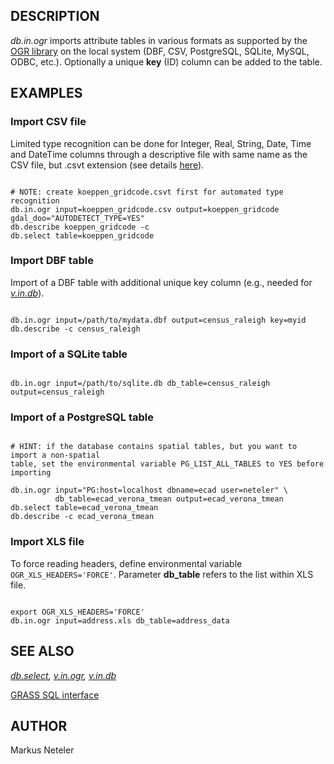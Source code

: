 
## DESCRIPTION

*db.in.ogr* imports attribute tables in various formats as
supported by the [OGR library](https://gdal.org/)
on the local system (DBF, CSV, PostgreSQL, SQLite, MySQL, ODBC,
etc.). Optionally a unique **key** (ID) column can be
added to the table.

## EXAMPLES

### Import CSV file

Limited type recognition can be done for Integer, Real, String, Date, Time and DateTime
columns through a descriptive file with same name as the CSV file, but .csvt extension
(see details [here](https://gdal.org/en/stable/drivers/vector/csv.html)).

```

# NOTE: create koeppen_gridcode.csvt first for automated type recognition
db.in.ogr input=koeppen_gridcode.csv output=koeppen_gridcode gdal_doo="AUTODETECT_TYPE=YES"
db.describe koeppen_gridcode -c
db.select table=koeppen_gridcode

```

### Import DBF table

Import of a DBF table with additional unique key column (e.g., needed
for *[v.in.db](v.in.db.html)*).

```

db.in.ogr input=/path/to/mydata.dbf output=census_raleigh key=myid
db.describe -c census_raleigh

```

### Import of a SQLite table

```

db.in.ogr input=/path/to/sqlite.db db_table=census_raleigh output=census_raleigh

```

### Import of a PostgreSQL table

```

# HINT: if the database contains spatial tables, but you want to import a non-spatial
table, set the environmental variable PG_LIST_ALL_TABLES to YES before importing

db.in.ogr input="PG:host=localhost dbname=ecad user=neteler" \
          db_table=ecad_verona_tmean output=ecad_verona_tmean
db.select table=ecad_verona_tmean
db.describe -c ecad_verona_tmean

```

### Import XLS file

To force reading headers, define environmental
variable `OGR_XLS_HEADERS='FORCE'`. Parameter **db\_table**
refers to the list within XLS file.

```

export OGR_XLS_HEADERS='FORCE'
db.in.ogr input=address.xls db_table=address_data

```

## SEE ALSO

*[db.select](db.select.html),
[v.in.ogr](v.in.ogr.html),
[v.in.db](v.in.db.html)*

[GRASS SQL interface](sql.html)

## AUTHOR

Markus Neteler
